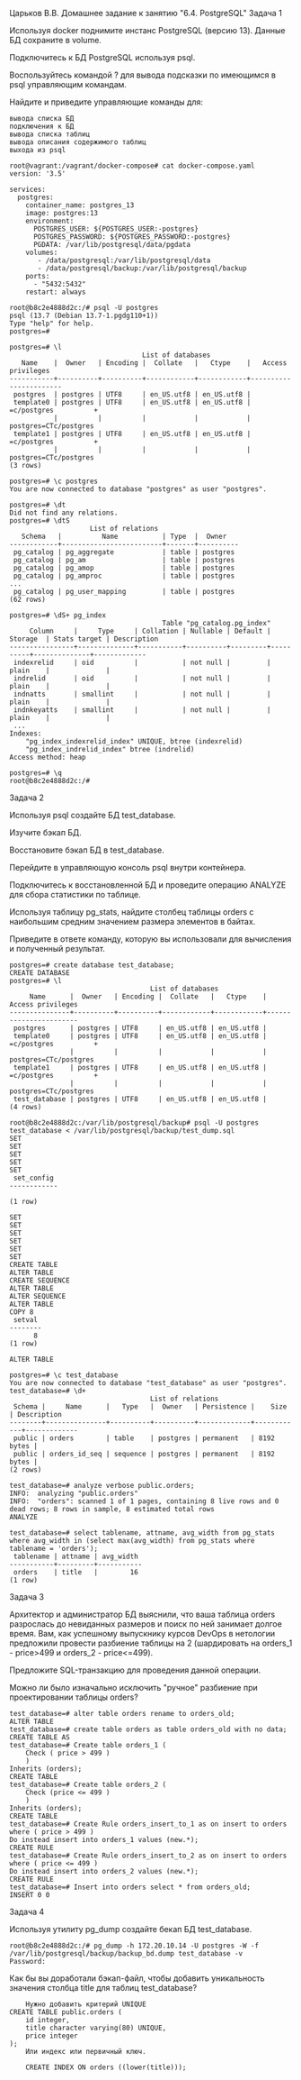 Царьков В.В.
Домашнее задание к занятию "6.4. PostgreSQL"
Задача 1

Используя docker поднимите инстанс PostgreSQL (версию 13). Данные БД сохраните в volume.

Подключитесь к БД PostgreSQL используя psql.

Воспользуйтесь командой \? для вывода подсказки по имеющимся в psql управляющим командам.

Найдите и приведите управляющие команды для:

    вывода списка БД
    подключения к БД
    вывода списка таблиц
    вывода описания содержимого таблиц
    выхода из psql
```
root@vagrant:/vagrant/docker-compose# cat docker-compose.yaml
version: '3.5'

services:
  postgres:
    container_name: postgres_13
    image: postgres:13
    environment:
      POSTGRES_USER: ${POSTGRES_USER:-postgres}
      POSTGRES_PASSWORD: ${POSTGRES_PASSWORD:-postgres}
      PGDATA: /var/lib/postgresql/data/pgdata
    volumes:
       - /data/postgresql:/var/lib/postgresql/data
       - /data/postgresql/backup:/var/lib/postgresql/backup
    ports:
      - "5432:5432"
    restart: always
```
```
root@b8c2e4888d2c:/# psql -U postgres
psql (13.7 (Debian 13.7-1.pgdg110+1))
Type "help" for help.
postgres=#
```
```
postgres=# \l
                                 List of databases
   Name    |  Owner   | Encoding |  Collate   |   Ctype    |   Access privileges
-----------+----------+----------+------------+------------+-----------------------
 postgres  | postgres | UTF8     | en_US.utf8 | en_US.utf8 |
 template0 | postgres | UTF8     | en_US.utf8 | en_US.utf8 | =c/postgres          +
           |          |          |            |            | postgres=CTc/postgres
 template1 | postgres | UTF8     | en_US.utf8 | en_US.utf8 | =c/postgres          +
           |          |          |            |            | postgres=CTc/postgres
(3 rows)
```
```
postgres=# \c postgres
You are now connected to database "postgres" as user "postgres".
```
```
postgres=# \dt
Did not find any relations.
postgres=# \dtS
                    List of relations
   Schema   |          Name           | Type  |  Owner
------------+-------------------------+-------+----------
 pg_catalog | pg_aggregate            | table | postgres
 pg_catalog | pg_am                   | table | postgres
 pg_catalog | pg_amop                 | table | postgres
 pg_catalog | pg_amproc               | table | postgres
...
 pg_catalog | pg_user_mapping         | table | postgres
(62 rows)
```
```
postgres=# \dS+ pg_index
                                      Table "pg_catalog.pg_index"
     Column     |     Type     | Collation | Nullable | Default | Storage  | Stats target | Description
----------------+--------------+-----------+----------+---------+----------+--------------+-------------
 indexrelid     | oid          |           | not null |         | plain    |              |
 indrelid       | oid          |           | not null |         | plain    |              |
 indnatts       | smallint     |           | not null |         | plain    |              |
 indnkeyatts    | smallint     |           | not null |         | plain    |              |
 ...
Indexes:
    "pg_index_indexrelid_index" UNIQUE, btree (indexrelid)
    "pg_index_indrelid_index" btree (indrelid)
Access method: heap
```
```
postgres=# \q
root@b8c2e4888d2c:/#
```
Задача 2

Используя psql создайте БД test_database.

Изучите бэкап БД.

Восстановите бэкап БД в test_database.

Перейдите в управляющую консоль psql внутри контейнера.

Подключитесь к восстановленной БД и проведите операцию ANALYZE для сбора статистики по таблице.

Используя таблицу pg_stats, найдите столбец таблицы orders с наибольшим средним значением размера элементов в байтах.

Приведите в ответе команду, которую вы использовали для вычисления и полученный результат.
```
postgres=# create database test_database;
CREATE DATABASE
postgres=# \l
                                   List of databases
     Name      |  Owner   | Encoding |  Collate   |   Ctype    |   Access privileges
---------------+----------+----------+------------+------------+-----------------------
 postgres      | postgres | UTF8     | en_US.utf8 | en_US.utf8 |
 template0     | postgres | UTF8     | en_US.utf8 | en_US.utf8 | =c/postgres          +
               |          |          |            |            | postgres=CTc/postgres
 template1     | postgres | UTF8     | en_US.utf8 | en_US.utf8 | =c/postgres          +
               |          |          |            |            | postgres=CTc/postgres
 test_database | postgres | UTF8     | en_US.utf8 | en_US.utf8 |
(4 rows)
```
```
root@b8c2e4888d2c:/var/lib/postgresql/backup# psql -U postgres test_database < /var/lib/postgresql/backup/test_dump.sql
SET
SET
SET
SET
SET
 set_config
------------

(1 row)

SET
SET
SET
SET
SET
SET
CREATE TABLE
ALTER TABLE
CREATE SEQUENCE
ALTER TABLE
ALTER SEQUENCE
ALTER TABLE
COPY 8
 setval
--------
      8
(1 row)

ALTER TABLE
```
```
postgres=# \c test_database
You are now connected to database "test_database" as user "postgres".
test_database=# \d+
                                   List of relations
 Schema |     Name      |   Type   |  Owner   | Persistence |    Size    | Description
--------+---------------+----------+----------+-------------+------------+-------------
 public | orders        | table    | postgres | permanent   | 8192 bytes |
 public | orders_id_seq | sequence | postgres | permanent   | 8192 bytes |
(2 rows)
```
```
test_database=# analyze verbose public.orders;
INFO:  analyzing "public.orders"
INFO:  "orders": scanned 1 of 1 pages, containing 8 live rows and 0 dead rows; 8 rows in sample, 8 estimated total rows
ANALYZE
```
```
test_database=# select tablename, attname, avg_width from pg_stats where avg_width in (select max(avg_width) from pg_stats where tablename = 'orders');
 tablename | attname | avg_width
-----------+---------+-----------
 orders    | title   |        16
(1 row)
```
Задача 3

Архитектор и администратор БД выяснили, что ваша таблица orders разрослась до невиданных размеров и поиск по ней занимает долгое время. Вам, как успешному выпускнику курсов DevOps в нетологии предложили провести разбиение таблицы на 2 (шардировать на orders_1 - price>499 и orders_2 - price<=499).

Предложите SQL-транзакцию для проведения данной операции.

Можно ли было изначально исключить "ручное" разбиение при проектировании таблицы orders?
```
test_database=# alter table orders rename to orders_old;
ALTER TABLE
test_database=# create table orders as table orders_old with no data;
CREATE TABLE AS
test_database=# Create table orders_1 (
    Check ( price > 499 )
    )
Inherits (orders);
CREATE TABLE
test_database=# Create table orders_2 (
    Check (price <= 499 )
    )
Inherits (orders);
CREATE TABLE
test_database=# Create Rule orders_insert_to_1 as on insert to orders
where ( price > 499 )
Do instead insert into orders_1 values (new.*);
CREATE RULE
test_database=# Create Rule orders_insert_to_2 as on insert to orders
where ( price <= 499 )
Do instead insert into orders_2 values (new.*);
CREATE RULE
test_database=# Insert into orders select * from orders_old;
INSERT 0 0
```
Задача 4

Используя утилиту pg_dump создайте бекап БД test_database.
```
root@b8c2e4888d2c:/# pg_dump -h 172.20.10.14 -U postgres -W -f /var/lib/postgresql/backup/backup_bd.dump test_database -v
Password:
```
Как бы вы доработали бэкап-файл, чтобы добавить уникальность значения столбца title для таблиц test_database?
```
	Нужно добавить критерий UNIQUE
CREATE TABLE public.orders (
    id integer,
    title character varying(80) UNIQUE,
    price integer
);
	Или индекс или первичный ключ.

    CREATE INDEX ON orders ((lower(title)));
```